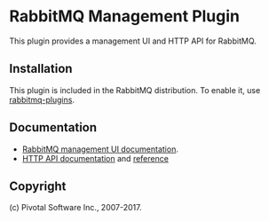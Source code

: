 # RabbitMQ Management Plugin

This plugin provides a management UI and HTTP API for RabbitMQ.

## Installation

This plugin is included in the RabbitMQ distribution. To enable
it, use [rabbitmq-plugins](https://www.rabbitmq.com/man/rabbitmq-plugins.1.man.html).

## Documentation

 * [RabbitMQ management UI documentation](https://www.rabbitmq.com/management.html).
 * [HTTP API documentation](https://www.rabbitmq.com/management.html#http-api) and [reference](https://raw.githack.com/rabbitmq/rabbitmq-management/rabbitmq_v3_6_9/priv/www/api/index.html)

## Copyright

(c) Pivotal Software Inc., 2007-2017.

